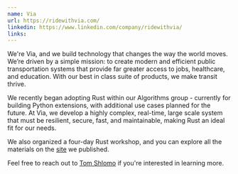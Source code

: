 ```yaml
---
name: Via
url: https://ridewithvia.com/
linkedin: https://www.linkedin.com/company/ridewithvia/
links:
---
```


We're Via, and we build technology that changes the way the world moves. We’re driven by a simple mission: to create modern and efficient public transportation systems that provide far greater access to jobs, healthcare, and education. With our best in class suite of products, we make transit thrive.

We recently began adopting Rust within our Algorithms group - currently for building Python extensions, with additional use cases planned for the future. At Via, we develop a highly complex, real-time, large scale system that must be resilient, secure, fast, and maintainable, making Rust an ideal fit for our needs.

We also organized a four-day Rust workshop, and you can explore all the materials on the [site](https://tomshlomo.github.io/rust-with-via/index.html) we published.

Feel free to reach out to [Tom Shlomo](https://www.linkedin.com/in/tom-shlomo/) if you're interested in learning more.
